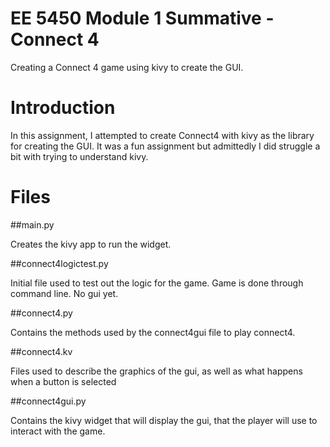 # EE 5450 Module 1 Summative - Connect 4
Creating a Connect 4 game using kivy to create the GUI.

# Introduction

In this assignment, I attempted to create Connect4 with kivy as the library for creating the GUI.
It was a fun assignment but admittedly I did struggle a bit with trying to understand kivy.

# Files

##main.py

Creates the kivy app to run the widget.

##connect4logictest.py

Initial file used to test out the logic for the game. Game is done through command line.
No gui yet.

##connect4.py

Contains the methods used by the connect4gui file to play connect4.

##connect4.kv

Files used to describe the graphics of the gui, as well as what happens when a button is selected

##connect4gui.py
 
 Contains the kivy widget that will display the gui, that the player will use to interact with the game.